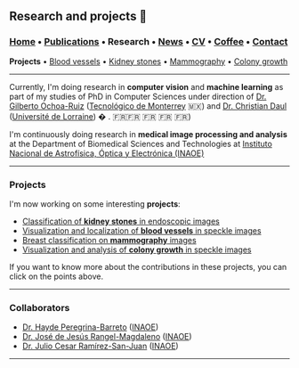 ## Research and projects 📓
###  [Home](/index) • [Publications](/publications) • Research • [News](/news) • [CV](/brief_cv) • [Coffee](/coffee) • [Contact](/contact)
**Projects** • [Blood vessels](/bloodvessels) • [Kidney stones](/kidneystones) • [Mammography](/mammography) • [Colony growth](/colonygrowth)

--- 

Currently, I'm doing research in **computer vision** and **machine learning**  as part of my studies of PhD in Computer Sciences under direction of 
<a href="https://scholar.google.com/citations?user=DDtiliwAAAAJ&hl=en" target="_blank">Dr. Gilberto Ochoa-Ruiz</a> (<a href="https://tec.mx/es" target="_blank">Tecnológico de Monterrey</a> 🇲🇽) and <a href="https://scholar.google.es/citations?user=XPH6u74AAAAJ&hl=es&authuser=1" target="_blank">Dr. Christian Daul</a> (<a href="https://welcome.univ-lorraine.fr/en/" target="_blank">Université de Lorraine</a>)  �  . 🇫🇷🇫🇷 🇫🇷 🇫🇷 🇫🇷)

I'm continuously doing research in **medical image processing and analysis** at the Department of Biomedical Sciences and Technologies at <a href="https://www.inaoep.mx" target="_blank">Instituto Nacional de Astrofísica, Óptica y Electrónica (INAOE)</a>


  
---
  
### Projects


I'm now working on some interesting **projects**:
*  [Classification of **kidney stones** in endoscopic images](/kidneystones)
*  [Visualization and localization of **blood vessels** in speckle images](/bloodvessels)
*  [Breast classification on **mammography** images](/mammography)
*  [Visualization and analysis of **colony growth** in speckle images](/colonygrowth)

If you want to know more about the contributions in these projects, you can click on the points above.

---

### Collaborators

* <a href="https://scholar.google.com/citations?user=Wh2blp0AAAAJ&hl=en" target="_blank">Dr. Hayde Peregrina-Barreto</a> (<a href="https://www.inaoep.mx" target="_blank">INAOE</a>)
* <a href="https://scholar.google.com/citations?user=aBNkfEsAAAAJ&hl=en" target="_blank">Dr. José de Jesús Rangel-Magdaleno</a> (<a href="https://www.inaoep.mx" target="_blank">INAOE</a>)
* <a href="https://scholar.google.com/citations?user=xN03bqgAAAAJ&hl=en" target="_blank">Dr. Julio Cesar Ramírez-San-Juan</a> (<a href="https://www.inaoep.mx" target="_blank">INAOE</a>)

---

